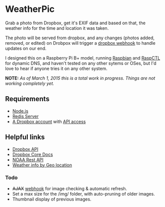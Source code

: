 # WeatherPic

Grab a photo from Dropbox, get it's EXIF data and based on that, the weather info for the time and location it was taken.

The photo will be served from dropbox, and any changes (photos added, removed, or edited) on Drobpox will trigger a [dropbox webhook](https://www.dropbox.com/developers/webhooks) to handle updates on our end.

I designed this on a Raspberry Pi B+ model, running [Raspbian](http://raspbian.org) and [RaspCTL](http://ip.raspctl.com) for dynamic DNS, and haven't tested on any other sytems or OSes, but I'd love to hear if anyone tries it on any other system.

**NOTE:** *As of March 1, 2015 this is a total work in progress. Things are not working completely yet.*


## Requirements

+ [Node.js](http://nodejs.org)
+ [Redis Server](http://redis.io)
+ [A Dropbox account](https://www.dropbox.com) with [API access](https://www.dropbox.com/developers/apps)


## Helpful links

+ [Dropbox API](http://coffeedoc.info/github/dropbox/dropbox-js/master/classes/Dropbox/Client.html)
+ [Dropbox Core Docs](https://www.dropbox.com/developers/core/docs)
+ [NOAA Rest API](http://graphical.weather.gov/xml/rest.php#use_it)
+ [Weather info by Geo location](http://forecast.weather.gov/MapClick.php?lat=35.5951540&lon=-82.5521700&unit=0&lg=english&FcstType=json)


### Todo

+ ~~AJAX~~ [webhook](https://www.dropbox.com/developers/webhooks) for image checking & automatic refresh.
+ Set a max size for the /img/ folder, with auto-pruning of older images.
+ Thumbnail display of previous images. 